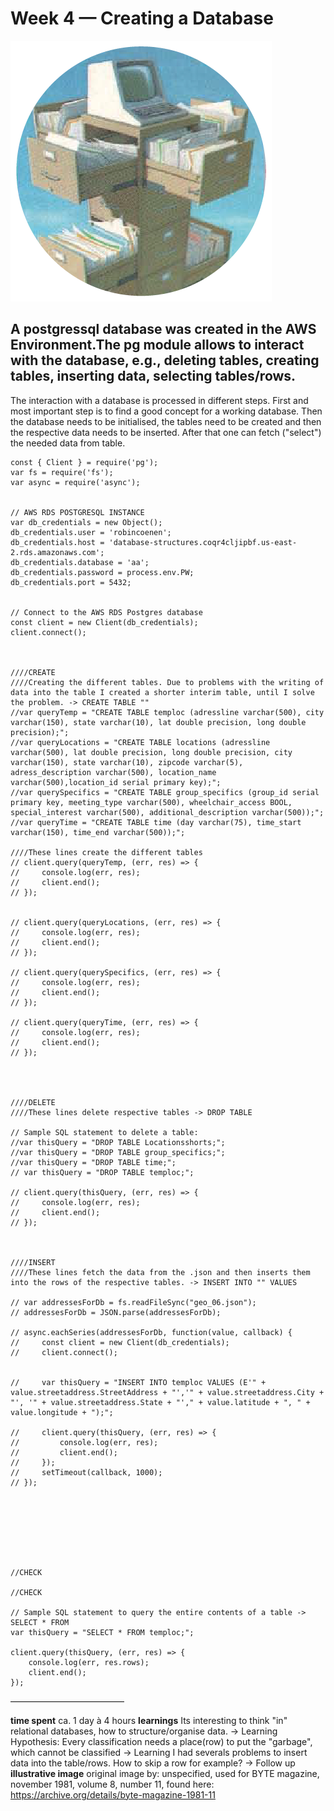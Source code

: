 Week 4 — Creating a Database
==========================

![alt text](./illustrative_image_4.png)


## A postgressql database was created in the AWS Environment.The pg module allows to interact with the database, e.g., deleting tables, creating tables, inserting data, selecting tables/rows.

The interaction with a database is processed in different steps. First and most important step is to find a good concept for a working database.
Then the database needs to be initialised, the tables need to be created and then the respective data needs to be inserted.
After that one can fetch ("select") the needed data from table.


```
const { Client } = require('pg');
var fs = require('fs');
var async = require('async');


// AWS RDS POSTGRESQL INSTANCE
var db_credentials = new Object();
db_credentials.user = 'robincoenen';
db_credentials.host = 'database-structures.coqr4cljipbf.us-east-2.rds.amazonaws.com';
db_credentials.database = 'aa';
db_credentials.password = process.env.PW;       
db_credentials.port = 5432;


// Connect to the AWS RDS Postgres database
const client = new Client(db_credentials);
client.connect();



////CREATE
////Creating the different tables. Due to problems with the writing of data into the table I created a shorter interim table, until I solve the problem. -> CREATE TABLE ""
//var queryTemp = "CREATE TABLE temploc (adressline varchar(500), city varchar(150), state varchar(10), lat double precision, long double precision);";
//var queryLocations = "CREATE TABLE locations (adressline varchar(500), lat double precision, long double precision, city varchar(150), state varchar(10), zipcode varchar(5), adress_description varchar(500), location_name varchar(500),location_id serial primary key);";
//var querySpecifics = "CREATE TABLE group_specifics (group_id serial primary key, meeting_type varchar(500), wheelchair_access BOOL, special_interest varchar(500), additional_description varchar(500));";
//var queryTime = "CREATE TABLE time (day varchar(75), time_start varchar(150), time_end varchar(500));";

////These lines create the different tables
// client.query(queryTemp, (err, res) => {
//     console.log(err, res);
//     client.end();
// });


// client.query(queryLocations, (err, res) => {
//     console.log(err, res);
//     client.end();
// });

// client.query(querySpecifics, (err, res) => {
//     console.log(err, res);
//     client.end();
// });

// client.query(queryTime, (err, res) => {
//     console.log(err, res);
//     client.end();
// });




////DELETE
////These lines delete respective tables -> DROP TABLE

// Sample SQL statement to delete a table: 
//var thisQuery = "DROP TABLE Locationsshorts;";
//var thisQuery = "DROP TABLE group_specifics;";
//var thisQuery = "DROP TABLE time;";
// var thisQuery = "DROP TABLE temploc;";

// client.query(thisQuery, (err, res) => {
//     console.log(err, res);
//     client.end();
// });



////INSERT
////These lines fetch the data from the .json and then inserts them into the rows of the respective tables. -> INSERT INTO "" VALUES

// var addressesForDb = fs.readFileSync("geo_06.json");
// addressesForDb = JSON.parse(addressesForDb);

// async.eachSeries(addressesForDb, function(value, callback) {
//     const client = new Client(db_credentials);
//     client.connect();
    
    
//     var thisQuery = "INSERT INTO temploc VALUES (E'" + value.streetaddress.StreetAddress + "','" + value.streetaddress.City + "', '" + value.streetaddress.State + "'," + value.latitude + ", " + value.longitude + ");";

//     client.query(thisQuery, (err, res) => {
//         console.log(err, res);
//         client.end();
//     });
//     setTimeout(callback, 1000); 
// });








//CHECK

//CHECK

// Sample SQL statement to query the entire contents of a table -> SELECT * FROM
var thisQuery = "SELECT * FROM temploc;";

client.query(thisQuery, (err, res) => {
    console.log(err, res.rows);
    client.end();
});
```

––––––––––––––––––––––––––

**time spent**
ca. 1 day à 4 hours 
**learnings**
Its interesting to think "in" relational databases, how to structure/organise data.  -> Learning
Hypothesis: Every classification needs a place(row) to put the "garbage", which cannot be classified -> Learning
I had severals problems to insert data into the table/rows. How to skip a row for example? -> Follow up
**illustrative image**
original image by: unspecified, 
used for BYTE magazine, 
november 1981, volume 8, number 11, 
found here: https://archive.org/details/byte-magazine-1981-11

 
